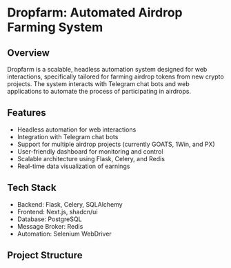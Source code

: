 # Dropfarm: Automated Airdrop Farming System

## Overview

Dropfarm is a scalable, headless automation system designed for web interactions, specifically tailored for farming airdrop tokens from new crypto projects. The system interacts with Telegram chat bots and web applications to automate the process of participating in airdrops.

## Features

- Headless automation for web interactions
- Integration with Telegram chat bots
- Support for multiple airdrop projects (currently GOATS, 1Win, and PX)
- User-friendly dashboard for monitoring and control
- Scalable architecture using Flask, Celery, and Redis
- Real-time data visualization of earnings

## Tech Stack

- Backend: Flask, Celery, SQLAlchemy
- Frontend: Next.js, shadcn/ui
- Database: PostgreSQL
- Message Broker: Redis
- Automation: Selenium WebDriver

## Project Structure